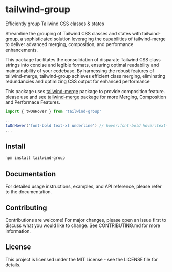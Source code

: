# tailwind-group

Efficiently group Tailwind CSS classes & states

Streamline the grouping of Tailwind CSS classes and states with tailwind-group, a sophisticated solution leveraging the capabilities of tailwind-merge to deliver advanced merging, composition, and performance enhancements.

This package facilitates the consolidation of disparate Tailwind CSS class strings into concise and legible formats, ensuring optimal readability and maintainability of your codebase. By harnessing the robust features of tailwind-merge, tailwind-group achieves efficient class merging, eliminating redundancies and optimizing CSS output for enhanced performance

This package uses [tailwind-merge](https://github.com/dcastil/tailwind-merge) package to provide composition feature. please use and see [tailwind-merge](https://github.com/dcastil/tailwind-merge) package for more Merging, Composition and Performace Features.

```ts
import { twOnHover } from 'tailwind-group'

...
twOnHover('font-bold text-xl underline') // hover:font-bold hover:text-xl hover:underline
...
```

## Install
```bash
npm install tailwind-group
```

## Documentation
For detailed usage instructions, examples, and API reference, please refer to the documentation.

## Contributing
Contributions are welcome! For major changes, please open an issue first to discuss what you would like to change. See CONTRIBUTING.md for more information.

## License
This project is licensed under the MIT License - see the LICENSE file for details.
